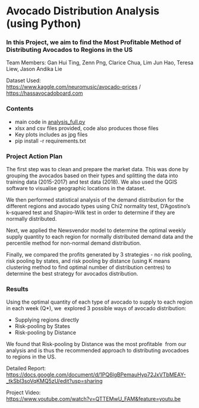 # Avocado Distribution Analysis (using Python)
### In this Project, we aim to find the Most Profitable Method of Distributing Avocados to Regions in the US 
Team Members: Gan Hui Ting, Zenn Png, Clarice Chua, Lim Jun Hao, Teresa Liew, Jason Andika Lie 

Dataset Used:  
https://www.kaggle.com/neuromusic/avocado-prices / https://hassavocadoboard.com   

### Contents 
- main code in [analysis_full.py](https://github.com/zennpng/avocado_supply/blob/master/analysis_full.py)
- xlsx and csv files provided, code also produces those files  
- Key plots includes as jpg files  
- pip install -r requirements.txt 

### Project Action Plan
The first step was to clean and prepare the market data. This was done by grouping the avocados based on their types and splitting the data into training data (2015-2017) and test data (2018). We also used the QGIS software to visualise geographic locations in the dataset.   

We then performed statistical analysis of the demand distribution for the different regions and avocado types using Chi2 normality test, D’Agostino’s k-squared test and Shapiro-Wilk test in order to determine if they are normally distributed.   

Next, we applied the Newsvendor model to determine the optimal weekly supply quantity to each region for normally distributed demand data and the percentile method for non-normal demand distribution.   

Finally, we compared the profits generated by 3 strategies - no risk pooling, risk pooling by states, and risk pooling by distance (using K means clustering method to find optimal number of distribution centres) to determine the best strategy for avocados distribution.

### Results
Using‌ ‌the‌ ‌optimal‌ ‌quantity‌ ‌of‌ ‌each‌ ‌type‌ ‌of‌ ‌avocado‌ ‌to‌ ‌supply‌ ‌to‌ ‌each‌ ‌region‌ ‌in‌ ‌each‌ ‌week‌ ‌(Q*),‌ ‌we‌ ‌ explored‌ ‌3‌ ‌possible‌ ‌ways‌ ‌of‌ ‌avocado‌ ‌distribution:   
- Supplying‌ ‌regions‌ ‌directly   
- Risk-pooling‌ ‌by‌ ‌States   
- Risk-pooling‌ ‌by‌ ‌Distance   

We‌ ‌found‌ ‌that‌ ‌Risk-pooling‌ ‌by‌ ‌Distance‌ ‌was‌ ‌the‌ ‌most‌ ‌profitable‌ ‌ from‌ ‌our‌ ‌analysis‌ ‌and‌ ‌is‌ ‌thus‌ ‌the‌ ‌recommended‌ ‌approach‌ ‌to‌ ‌distributing‌ ‌avocadoes‌ ‌to‌ ‌regions‌ ‌in‌ ‌the‌ ‌US.‌

Detailed Report:   
https://docs.google.com/document/d/1PQ6lgBPemauHyp72JxVTbMEAY-_tkSbI3soVqKMQ5zU/edit?usp=sharing 

Project Video:   
https://www.youtube.com/watch?v=QTTEMwU_FAM&feature=youtu.be  

